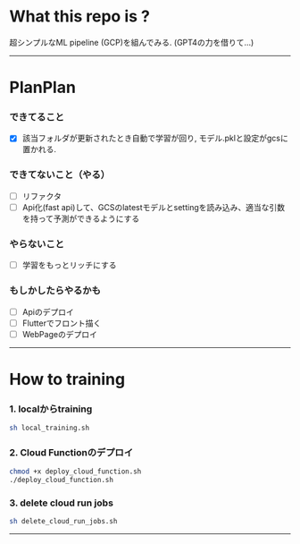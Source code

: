 # What this repo is ?
超シンプルなML pipeline (GCP)を組んでみる. (GPT4の力を借りて...)

---
# PlanPlan

### できてること
- [x] 該当フォルダが更新されたとき自動で学習が回り, モデル.pklと設定がgcsに置かれる.

### できてないこと（やる）
- [ ] リファクタ
- [ ] Api化(fast api)して、GCSのlatestモデルとsettingを読み込み、適当な引数を持って予測ができるようにする

### やらないこと
- [ ] 学習をもっとリッチにする

### もしかしたらやるかも
- [ ] Apiのデプロイ
- [ ] Flutterでフロント描く
- [ ] WebPageのデプロイ

---
# How to training

### 1. localからtraining
```bash
sh local_training.sh
```

### 2. Cloud Functionのデプロイ
```bash
chmod +x deploy_cloud_function.sh
./deploy_cloud_function.sh
```

### 3. delete cloud run jobs
```bash
sh delete_cloud_run_jobs.sh
```

---
